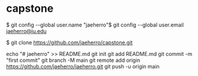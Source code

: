 # capstone

$ git config --global user.name "jaeherro"$ git config --global user.email jaeherro@iu.edu

$ git clone https://github.com/jaeherro/capstone.git

echo "# jaeherro" >> README.md
git init
git add README.md
git commit -m "first commit"
git branch -M main
git remote add origin https://github.com/jaeherro/jaeherro.git
git push -u origin main

